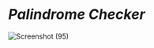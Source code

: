 # *Palindrome Checker*

![Screenshot (95)](https://github.com/sadhamhussain13/JavaScript-Projects/assets/124704197/64e85fc0-df84-42e0-9748-27a38a9e854a)
